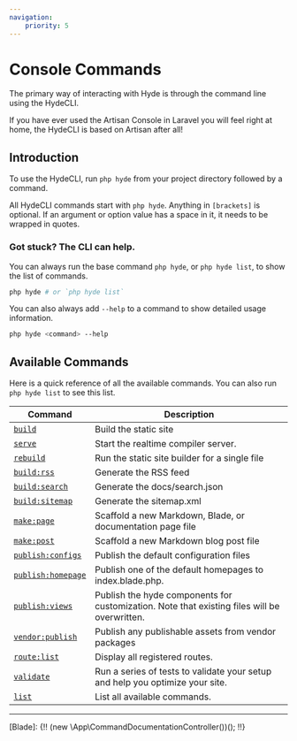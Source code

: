 ```yaml
---
navigation:
    priority: 5
---
```


# Console Commands

The primary way of interacting with Hyde is through the command line using the HydeCLI.

If you have ever used the Artisan Console in Laravel you will feel right at home,
the HydeCLI is based on Artisan after all!

## Introduction

To use the HydeCLI, run `php hyde` from your project directory followed by a command.

All HydeCLI commands start with `php hyde`. Anything in `[brackets]` is optional.
If an argument or option value has a space in it, it needs to be wrapped in quotes.


### Got stuck? The CLI can help.

You can always run the base command `php hyde`, or `php hyde list`, to show the list of commands.

```bash
php hyde # or `php hyde list`
```

You can also always add `--help` to a command to show detailed usage information.
```bash
php hyde <command> --help
```

## Available Commands

Here is a quick reference of all the available commands. You can also run `php hyde list` to see this list.


| Command                                 | Description                                                                                  |
|-----------------------------------------|----------------------------------------------------------------------------------------------|
| [`build`](#build)                       | Build the static site                                                                        |
| [`serve`](#serve)                       | Start the realtime compiler server.                                                          |
| [`rebuild`](#rebuild)                   | Run the static site builder for a single file                                                |
| [`build:rss`](#build-rss)               | Generate the RSS feed                                                                        |
| [`build:search`](#build-search)         | Generate the docs/search.json                                                                |
| [`build:sitemap`](#build-sitemap)       | Generate the sitemap.xml                                                                     |
| [`make:page`](#make-page)               | Scaffold a new Markdown, Blade, or documentation page file                                   |
| [`make:post`](#make-post)               | Scaffold a new Markdown blog post file                                                       |
| [`publish:configs`](#publish-configs)   | Publish the default configuration files                                                      |
| [`publish:homepage`](#publish-homepage) | Publish one of the default homepages to index.blade.php.                                     |
| [`publish:views`](#publish-views)       | Publish the hyde components for customization. Note that existing files will be overwritten. |
| [`vendor:publish`](#vendor-publish)     | Publish any publishable assets from vendor packages                                          |
| [`route:list`](#route-list)             | Display all registered routes.                                                               |
| [`validate`](#validate)                 | Run a series of tests to validate your setup and help you optimize your site.                |
| [`list`](#list)                         | List all available commands.                                                                 |


---

[Blade]: {!! (new \App\CommandDocumentationController())(); !!}
